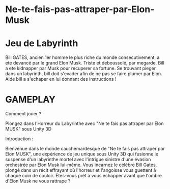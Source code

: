 # Ne-te-fais-pas-attraper-par-Elon-Musk
# Jeu de Labyrinth
Bill GATES, ancien 1er homme le plus riche du monde consecutivement, a ete devancé par le grand Elon Musk. Triste et deboussolé, par megarde, Bill a ete kidnapper par Musk pour recuperer sa fortune. Se trouvant pieger dans un labyrinth, bill doit s'evader afin de ne pas se faire plumer par Elon. Aide bill a s'echaper en lui donnant des instructions !
# GAMEPLAY 
Comment jouer ? 

Plongez dans l'Horreur du Labyrinthe avec "Ne te fais pas attraper par Elon MUSK" sous Unity 3D

Introduction :

Bienvenue dans le monde cauchemardesque de "Ne te fais pas attraper par Elon MUSK", une expérience de jeu unique sous Unity 3D qui fusionne le suspense d'un labyrinthe mortel avec l'intrigue sinistre d'une évasion orchestrée par Elon Musk lui-même. Vous incarnez le célèbre Bill Gates, plongé dans un récit effrayant où l'horreur et l'angoisse vous guettent à chaque coin de couloir. Êtes-vous prêt à vous échapper avant que l'ombre d'Elon Musk ne vous rattrape ?


